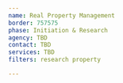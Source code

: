 ```yaml
---
name: Real Property Management
border: 757575
phase: Initiation & Research
agency: TBD
contact: TBD
services: TBD
filters: research property

---
```

